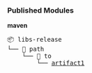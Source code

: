 

<h3>Published Modules</h3>



**maven**



<pre>📦 libs-release
└── 📁 path
    └── 📁 to
        └── <a href='https://myplatform.com/ui/repos/tree/General/libs-release/path/to/artifact1?clearFilter=true' target="_blank">artifact1</a>

</pre>

